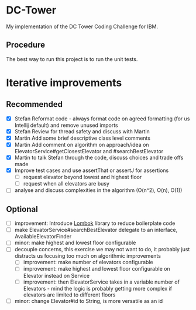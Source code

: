 # DC-Tower
My implementation of the DC Tower Coding Challenge for IBM.

## Procedure 
The best way to run this project is to run the unit tests.



# Iterative improvements

## Recommended
* [x] Stefan Reformat code - always format code on agreed formatting (for us Intellij default) and remove unused imports
* [X] Stefan Review for thread safety and discuss with Martin
* [X] Martin Add some brief descriptive class level comments
* [X] Martin Add comment on algorithm on approach/idea on ElevatorService#getClosestElevator and #searchBestElevator
* [X] Martin to talk Stefan through the code, discuss choices and trade offs made
* [X] Improve test cases and use assertThat or assertJ for assertions
    * [ ] request elevator beyond lowest and highest floor
    * [ ] request when all elevators are busy
* [ ] analyse and discuss complexities in the algorithm (O(n^2), O(n), O(1))

## Optional
* [ ] improvement: Introduce [Lombok](https://projectlombok.org/) library to reduce boilerplate code
* [ ] make ElevatorService#searchBestElevator delegate to an interface, AvailableElevatorFinder 
* [ ] minor: make highest and lowest floor configurable
* [ ] decouple concerns, this exercise we may not want to do, it probably just distracts us focusing too much on algorithmic improvements 
    * [ ] improvement: make number of elevators configurable
    * [ ] improvement: make highest and lowest floor configurable on Elevator instead on Service
    * [ ] improvement: then ElevatorService takes in a variable number of Elevators - mind the logic is probably getting more complex if elevators are limited to different floors
* [ ] minor: change Elevator#id to String, is more versatile as an id